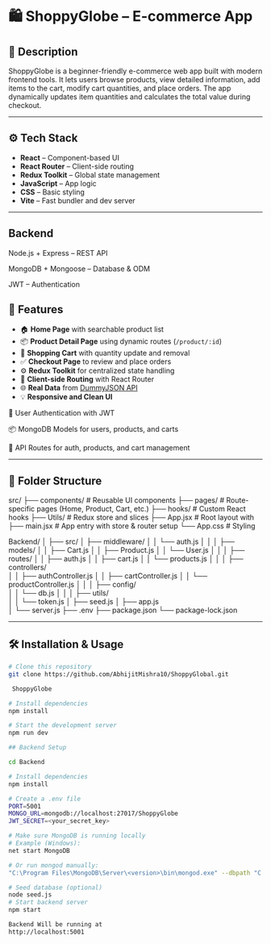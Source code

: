 # 🛍️ ShoppyGlobe – E-commerce App

## 📖 Description

ShoppyGlobe is a beginner-friendly e-commerce web app built with modern frontend tools. It lets users browse products, view detailed information, add items to the cart, modify cart quantities, and place orders. The app dynamically updates item quantities and calculates the total value during checkout.

---

## ⚙️ Tech Stack

- **React** – Component-based UI
- **React Router** – Client-side routing
- **Redux Toolkit** – Global state management
- **JavaScript** – App logic
- **CSS** – Basic styling
- **Vite** – Fast bundler and dev server

---
## Backend

Node.js + Express – REST API

MongoDB + Mongoose – Database & ODM

JWT – Authentication


## 🚀 Features

- 🏠 **Home Page** with searchable product list  
- 📦 **Product Detail Page** using dynamic routes (`/product/:id`)  
- 🛒 **Shopping Cart** with quantity update and removal  
- ✅ **Checkout Page** to review and place orders  
- ⚙️ **Redux Toolkit** for centralized state handling  
- 🧭 **Client-side Routing** with React Router  
- 🌐 **Real Data** from [DummyJSON API](https://dummyjson.com/)  
- 💡 **Responsive and Clean UI**  

🔐 User Authentication with JWT

📦 MongoDB Models for users, products, and carts

📡 API Routes for auth, products, and cart management


---

## 📂 Folder Structure

src/
├── components/ # Reusable UI components
├── pages/ # Route-specific pages (Home, Product, Cart, etc.)
├── hooks/ # Custom React hooks
├── Utils/ # Redux store and slices
├── App.jsx # Root layout with <Outlet />
├── main.jsx # App entry with store & router setup
└── App.css # Styling

Backend/
│
├── src/
│   ├── middleware/
│   │   └── auth.js
│   │
│   ├── models/
│   │   ├── Cart.js
│   │   ├── Product.js
│   │   └── User.js
│   │
│   ├── routes/
│   │   ├── auth.js
│   │   ├── cart.js
│   │   └── products.js
│   │
│   ├── controllers/        
│   │   ├── authController.js
│   │   ├── cartController.js
│   │   └── productController.js
│   │
│   ├── config/           
│   │   └── db.js
│   │
│   ├── utils/              
│   │   └── token.js
│   ├── seed.js
│   ├── app.js                 
│   └── server.js
├── .env
├── package.json
└── package-lock.json

---

## 🛠️ Installation & Usage

```bash
# Clone this repository
git clone https://github.com/AbhijitMishra10/ShoppyGlobal.git

 ShoppyGlobe

# Install dependencies
npm install

# Start the development server
npm run dev

## Backend Setup

cd Backend

# Install dependencies
npm install

# Create a .env file
PORT=5001
MONGO_URL=mongodb://localhost:27017/ShoppyGlobe
JWT_SECRET=<your_secret_key>

# Make sure MongoDB is running locally
# Example (Windows):
net start MongoDB

# Or run mongod manually:
"C:\Program Files\MongoDB\Server\<version>\bin\mongod.exe" --dbpath "C:\data\db"

# Seed database (optional)
node seed.js
# Start backend server
npm start

Backend Will be running at
http://localhost:5001
